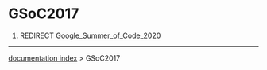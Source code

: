 # GSoC2017
1.  REDIRECT [Google\_Summer\_of\_Code\_2020](Google_Summer_of_Code_2020.md)

---
[documentation index](../README.md) > GSoC2017
